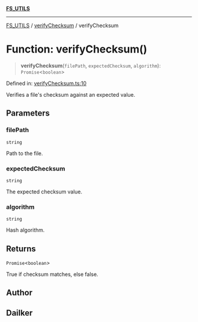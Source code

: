 [**FS_UTILS**](../../README.md)

***

[FS_UTILS](../../README.md) / [verifyChecksum](../README.md) / verifyChecksum

# Function: verifyChecksum()

> **verifyChecksum**(`filePath`, `expectedChecksum`, `algorithm`): `Promise`\<`boolean`\>

Defined in: [verifyChecksum.ts:10](https://github.com/dailker/everyutil-js/blob/b3e269da55b7d96c15eb37e98c5c4f6b94f05f6f/src/fs/verifyChecksum.ts#L10)

Verifies a file's checksum against an expected value.

## Parameters

### filePath

`string`

Path to the file.

### expectedChecksum

`string`

The expected checksum value.

### algorithm

`string`

Hash algorithm.

## Returns

`Promise`\<`boolean`\>

True if checksum matches, else false.

## Author

## Dailker
